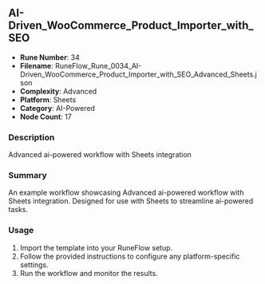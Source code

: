 ## AI-Driven_WooCommerce_Product_Importer_with_SEO

- **Rune Number**: 34
- **Filename**: RuneFlow_Rune_0034_AI-Driven_WooCommerce_Product_Importer_with_SEO_Advanced_Sheets.json
- **Complexity**: Advanced
- **Platform**: Sheets
- **Category**: AI-Powered
- **Node Count**: 17

### Description
Advanced ai-powered workflow with Sheets integration

### Summary
An example workflow showcasing Advanced ai-powered workflow with Sheets integration. Designed for use with Sheets to streamline ai-powered tasks.

### Usage
1. Import the template into your RuneFlow setup.
2. Follow the provided instructions to configure any platform-specific settings.
3. Run the workflow and monitor the results.


